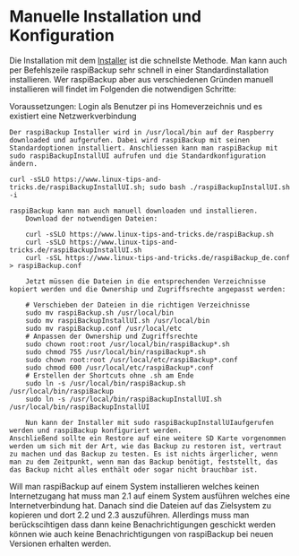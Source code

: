 # Manuelle Installation und Konfiguration


Die Installation mit dem [Installer](installation-in-5-minuten.md) ist die schnellste Methode.
Man kann auch per Befehlszeile raspiBackup sehr schnell in einer Standardinstallation
installieren. Wer raspiBackup aber aus verschiedenen Gründen manuell
installieren will findet im Folgenden die notwendigen Schritte:

Voraussetzungen: Login als Benutzer pi ins Homeverzeichnis und es existiert eine Netzwerkverbindung

    Der raspiBackup Installer wird in /usr/local/bin auf der Raspberry downloaded und aufgerufen. Dabei wird raspiBackup mit seinen Standardoptionen installiert. Anschliessen kann man raspiBackup mit sudo raspiBackupInstallUI aufrufen und die Standardkonfiguration ändern.

    curl -sSLO https://www.linux-tips-and-tricks.de/raspiBackupInstallUI.sh; sudo bash ./raspiBackupInstallUI.sh -i

    raspiBackup kann man auch manuell downloaden und installieren.
        Download der notwendigen Dateien:

        curl -sSLO https://www.linux-tips-and-tricks.de/raspiBackup.sh
        curl -sSLO https://www.linux-tips-and-tricks.de/raspiBackupInstallUI.sh
        curl -sSL https://www.linux-tips-and-tricks.de/raspiBackup_de.conf > raspiBackup.conf

        Jetzt müssen die Dateien in die entsprechenden Verzeichnisse kopiert werden und die Ownership und Zugriffsrechte angepasst werden:

        # Verschieben der Dateien in die richtigen Verzeichnisse
        sudo mv raspiBackup.sh /usr/local/bin
        sudo mv raspiBackupInstallUI.sh /usr/local/bin
        sudo mv raspiBackup.conf /usr/local/etc
        # Anpassen der Ownership und Zugriffsrechte
        sudo chown root:root /usr/local/bin/raspiBackup*.sh
        sudo chmod 755 /usr/local/bin/raspiBackup*.sh
        sudo chown root:root /usr/local/etc/raspiBackup*.conf
        sudo chmod 600 /usr/local/etc/raspiBackup*.conf
        # Erstellen der Shortcuts ohne .sh am Ende
        sudo ln -s /usr/local/bin/raspiBackup.sh /usr/local/bin/raspiBackup
        sudo ln -s /usr/local/bin/raspiBackupInstallUI.sh /usr/local/bin/raspiBackupInstallUI

        Nun kann der Installer mit sudo raspiBackupInstallUIaufgerufen werden und raspiBackup konfiguriert werden.
    Anschließend sollte ein Restore auf eine weitere SD Karte vorgenommen werden um sich mit der Art, wie das Backup zu restoren ist, vertraut zu machen und das Backup zu testen. Es ist nichts ärgerlicher, wenn man zu dem Zeitpunkt, wenn man das Backup benötigt, feststellt, das das Backup nicht alles enthält oder sogar nicht brauchbar ist.

 

Will man raspiBackup auf einem System installieren welches keinen Internetzugang hat muss man 2.1 auf einem System ausführen welches eine Internetverbindung hat. Danach sind die Dateien auf das Zielsystem zu kopieren und dort 2.2 und 2.3 auszuführen. Allerdings muss man berückscihtigen dass dann keine Benachrichtigungen geschickt werden können wie auch keine Benachrichtigungen von raspiBackup bei neuen Versionen erhalten werden.
